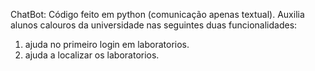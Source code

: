 ChatBot: Código feito em python (comunicação apenas textual). Auxilia alunos calouros da universidade nas seguintes duas funcionalidades:
1) ajuda no primeiro login em laboratorios.
2) ajuda a localizar os laboratorios.
